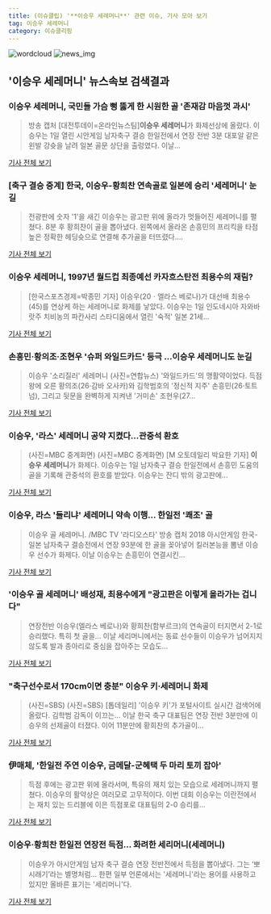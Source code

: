 ```yaml
---
title: (이슈클립) '**이승우 세레머니**' 관련 이슈, 기사 모아 보기
tag: 이승우 세레머니
category: 이슈클리핑
---
```

![wordcloud](https://s3.ap-northeast-2.amazonaws.com/lyrics101-wordcloud/2018-09-02-1535816406.png)
![news_img](https://user-images.githubusercontent.com/42597476/44507050-1206f400-a6e4-11e8-8d98-7ffbfebb353f.png)
## **'**이승우 세레머니**'** 뉴스속보 검색결과
### **이승우 세레머니**, 국민들 가슴 뻥 뚫게 한 시원한 골 '존재감 마음껏 과시'

>방송 캡처 [대전투데이=온라인뉴스팀]**이승우 세레머니**가 화제선상에 올랐다. 이승우는 1일 열린 시안게임 남자축구 결승 한일전에서 연장 전반 3분 대포알 같은 왼발 강슛을 날려 일본 골문 상단을 출렁였다.   이날...

<a href="http://www.daejeontoday.com/news/articleView.html?idxno=511180" target="_blank">기사 전체 보기</a>

### [축구 결승 중계] 한국, 이승우-황희찬 연속골로 일본에 승리 '세레머니' 눈길

>전광판에 숫자 '1'을 새긴 이승우는 광고판 위에 올라가 멋들어진 세레머니를 펼쳤다. 8분 후 황희찬이 골을 뽑아냈다. 왼쪽에서 올라온 손흥민의 프리킥을 타점 높은 정확한 헤딩슛으로 연결해 추가골을 터뜨렸다....

<a href="http://www.anewsa.com/detail.php?number=1364818&thread=06r02" target="_blank">기사 전체 보기</a>

### **이승우 세레머니**, 1997년 월드컵 최종예선 카자흐스탄전 최용수의 재림?

>[한국스포츠경제=박종민 기자] 이승우(20ㆍ엘라스 베로나)가 대선배 최용수(45)를 연상케 하는 세레머니로 화제를 낳았다. 이승우는 1일 인도네시아 자와바랏주 치비농의 파칸사리 스타디움에서 열린 '숙적' 일본 21세...

<a href="http://www.sporbiz.co.kr/news/articleView.html?idxno=268279" target="_blank">기사 전체 보기</a>

### 손흥민·황의조·조현우 '슈퍼 와일드카드' 등극 …**이승우 세레머니**도 눈길

>이승우 '소리질러' 세레머니 (사진=연합뉴스) '와일드카드'의 맹활약이었다. 득점왕에 오른 황의조(26·감바 오사카)와 김학범호의 '정신적 지주' 손흥민(26·토트넘), 그리고 뒷문을 완벽하게 지켜낸 '거미손' 조현우(27...

<a href="http://news.hankyung.com/article/2018090108737" target="_blank">기사 전체 보기</a>

### 이승우, '라스' 세레머니 공약 지켰다…관중석 환호

>(사진=MBC 중계화면) (사진=MBC 중계화면) [M 오토데일리 박요한 기자] **이승우 세레머니**가 화제다. 이승우는 1일 남자축구 결승 한일전에서 손흥민 도움의 골을 기록해 관중석의 환호를 받았다. 이승우는 잔디 밖의 광고판에...

<a href="http://www.autodaily.co.kr/news/articleView.html?idxno=404671" target="_blank">기사 전체 보기</a>

### 이승우, 라스 '들리냐' 세레머니 약속 이행… 한일전 '쾌조' 골

>이승우 골 세레머니. /MBC TV '라디오스타' 방송 캡처   2018 아시안게임 한국-일본 남자축구 결승전에서 연장 93분에 한 골을 꽂아넣어 킬러본능을 뽐낸 이승우 선수가 화제다.    이날 이승우는 손흥민이 연결시킨...

<a href="http://www.kyeongin.com/main/view.php?key=20180901002232138" target="_blank">기사 전체 보기</a>

### '이승우 골 세레머니' 배성재, 최용수에게 "광고판은 이렇게 올라가는 겁니다"

>연장전반 이승우(엘라스 베로나)와 황희찬(함부르크)의 연속골이 터지면서 2-1로 승리했다. 특히 첫 골을... 이날 세리머니에서는 동료 선수들이 이승우가 넘어지지 않도록 발과 종아리로 중심을 잡아주는 모습도...

<a href="http://news20.busan.com/controller/newsController.jsp?newsId=20180901000122" target="_blank">기사 전체 보기</a>

### "축구선수로서 170cm이면 충분" 이승우 키·세레머니 화제

>(사진=SBS) (사진=SBS) [톱데일리] '이승우 키'가 포털사이트 실시간 검색어에 올랐다. 김학범 감독이 이끄는... 이날 한국 축구 대표팀은 연장 전반 3분만에 이승우의 선제골이 터졌다. 이어 11분만에 황희찬의 추가골이...

<a href="http://www.topdaily.kr/news/articleView.html?idxno=55122" target="_blank">기사 전체 보기</a>

### 伊매체, '한일전 주연 이승우, 금메달-군혜택 두 마리 토끼 잡아'

>득점 후에는 광고판 위에 올라서며, 특유의 재치 있는 모습으로 세레머니까지 펼쳤다. 이승우의 활약상은 여러모로 고무적이다. 이번 대회 이승우는 이란전에서는 재치 있는 드리블에 이은 득점포로 대표팀의 2-0 승리를...

<a href="http://www.goal.com/kr/%EB%89%B4%EC%8A%A4/a/17c535gn7kwi41hxeifdk8lwt8" target="_blank">기사 전체 보기</a>

### 이승우·황희찬 한일전 연장전 득점… 화려한 세리머니(세레머니)

>이승우가 아시안게임 남자 축구 결승 연장 전반전에서 득점을 뽑아냈다. 그는 ‘뽀시래기’라는 별명처럼... 한편 일부 언론에서는 '세레머니'라는 용어를 사용하고 있지만 올바른 표기는 '세리머니'다.

<a href="http://www.kookje.co.kr/news2011/asp/newsbody.asp?code=0600&key=20180901.99099000125" target="_blank">기사 전체 보기</a>


